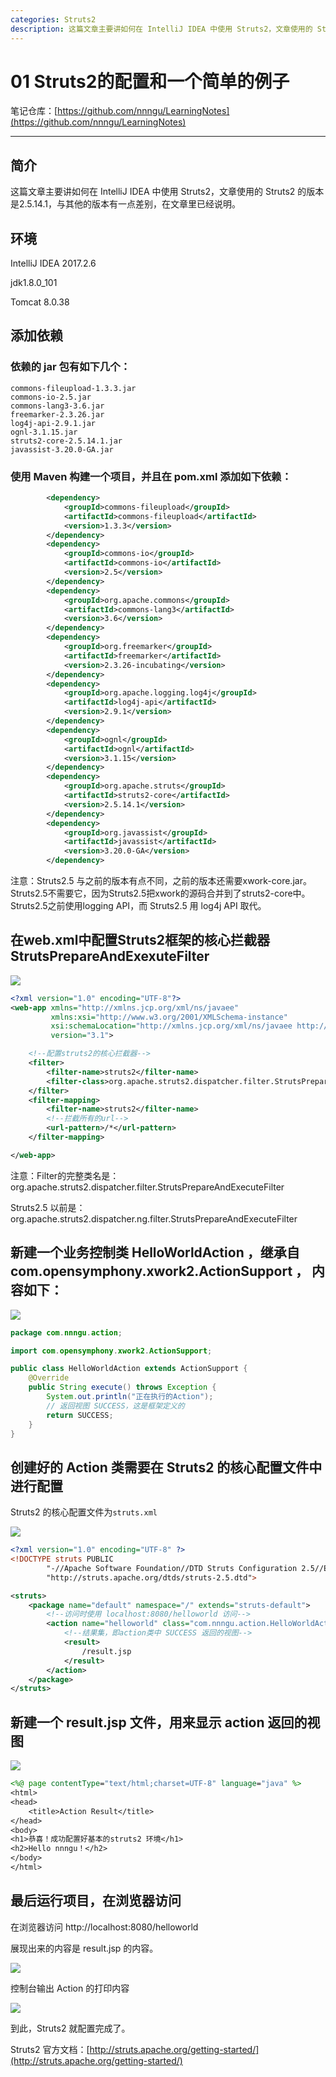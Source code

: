 ```yaml
---
categories: Struts2
description: 这篇文章主要讲如何在 IntelliJ IDEA 中使用 Struts2，文章使用的 Struts2 的版本是2.5.14.1，与其他的版本有一点差别，在文章里已经说明。
---
```


# 01 Struts2的配置和一个简单的例子

笔记仓库：[https://github.com/nnngu/LearningNotes](https://github.com/nnngu/LearningNotes)    

---

## 简介

这篇文章主要讲如何在 IntelliJ IDEA 中使用 Struts2，文章使用的  Struts2 的版本是2.5.14.1，与其他的版本有一点差别，在文章里已经说明。

## 环境

IntelliJ IDEA 2017.2.6

jdk1.8.0_101

Tomcat 8.0.38

## 添加依赖

### 依赖的 jar 包有如下几个：

```
commons-fileupload-1.3.3.jar
commons-io-2.5.jar
commons-lang3-3.6.jar
freemarker-2.3.26.jar
log4j-api-2.9.1.jar
ognl-3.1.15.jar
struts2-core-2.5.14.1.jar
javassist-3.20.0-GA.jar
```

### 使用 Maven 构建一个项目，并且在 pom.xml 添加如下依赖：

```xml
        <dependency>
            <groupId>commons-fileupload</groupId>
            <artifactId>commons-fileupload</artifactId>
            <version>1.3.3</version>
        </dependency>
        <dependency>
            <groupId>commons-io</groupId>
            <artifactId>commons-io</artifactId>
            <version>2.5</version>
        </dependency>
        <dependency>
            <groupId>org.apache.commons</groupId>
            <artifactId>commons-lang3</artifactId>
            <version>3.6</version>
        </dependency>
        <dependency>
            <groupId>org.freemarker</groupId>
            <artifactId>freemarker</artifactId>
            <version>2.3.26-incubating</version>
        </dependency>
        <dependency>
            <groupId>org.apache.logging.log4j</groupId>
            <artifactId>log4j-api</artifactId>
            <version>2.9.1</version>
        </dependency>
        <dependency>
            <groupId>ognl</groupId>
            <artifactId>ognl</artifactId>
            <version>3.1.15</version>
        </dependency>
        <dependency>
            <groupId>org.apache.struts</groupId>
            <artifactId>struts2-core</artifactId>
            <version>2.5.14.1</version>
        </dependency>
        <dependency>
            <groupId>org.javassist</groupId>
            <artifactId>javassist</artifactId>
            <version>3.20.0-GA</version>
        </dependency>
```

注意：Struts2.5 与之前的版本有点不同，之前的版本还需要xwork-core.jar。Struts2.5不需要它，因为Struts2.5把xwork的源码合并到了struts2-core中。Struts2.5之前使用logging API，而 Struts2.5 用 log4j API 取代。 

## 在web.xml中配置Struts2框架的核心拦截器StrutsPrepareAndExexuteFilter

![][1]

```xml
<?xml version="1.0" encoding="UTF-8"?>
<web-app xmlns="http://xmlns.jcp.org/xml/ns/javaee"
         xmlns:xsi="http://www.w3.org/2001/XMLSchema-instance"
         xsi:schemaLocation="http://xmlns.jcp.org/xml/ns/javaee http://xmlns.jcp.org/xml/ns/javaee/web-app_3_1.xsd"
         version="3.1">

    <!--配置struts2的核心拦截器-->
    <filter>
        <filter-name>struts2</filter-name>
        <filter-class>org.apache.struts2.dispatcher.filter.StrutsPrepareAndExecuteFilter</filter-class>
    </filter>
    <filter-mapping>
        <filter-name>struts2</filter-name>
        <!--拦截所有的url-->
        <url-pattern>/*</url-pattern>
    </filter-mapping>

</web-app>
```

注意：Filter的完整类名是：org.apache.struts2.dispatcher.filter.StrutsPrepareAndExecuteFilter

Struts2.5 以前是：org.apache.struts2.dispatcher.ng.filter.StrutsPrepareAndExecuteFilter

## 新建一个业务控制类 HelloWorldAction ，继承自com.opensymphony.xwork2.ActionSupport  ， 内容如下：

![][2]

```java
package com.nnngu.action;

import com.opensymphony.xwork2.ActionSupport;

public class HelloWorldAction extends ActionSupport {
    @Override
    public String execute() throws Exception {
        System.out.println("正在执行的Action");
        // 返回视图 SUCCESS，这是框架定义的
        return SUCCESS;
    }
}

```

## 创建好的 Action 类需要在 Struts2 的核心配置文件中进行配置

Struts2 的核心配置文件为`struts.xml`

![][3]

```xml
<?xml version="1.0" encoding="UTF-8" ?>
<!DOCTYPE struts PUBLIC
        "-//Apache Software Foundation//DTD Struts Configuration 2.5//EN"
        "http://struts.apache.org/dtds/struts-2.5.dtd">

<struts>
    <package name="default" namespace="/" extends="struts-default">
        <!--访问时使用 localhost:8080/helloworld 访问-->
        <action name="helloworld" class="com.nnngu.action.HelloWorldAction">
            <!--结果集，即action类中 SUCCESS 返回的视图-->
            <result>
                /result.jsp
            </result>
        </action>
    </package>
</struts>

```

## 新建一个 result.jsp 文件，用来显示 action 返回的视图

![][4]

```jsp
<%@ page contentType="text/html;charset=UTF-8" language="java" %>
<html>
<head>
    <title>Action Result</title>
</head>
<body>
<h1>恭喜！成功配置好基本的struts2 环境</h1>
<h2>Hello nnngu！</h2>
</body>
</html>

```

## 最后运行项目，在浏览器访问

在浏览器访问 http://localhost:8080/helloworld

展现出来的内容是 result.jsp 的内容。

![][5]

控制台输出 Action 的打印内容

![][6]

到此，Struts2 就配置完成了。

Struts2 官方文档：[http://struts.apache.org/getting-started/](http://struts.apache.org/getting-started/) 




  [1]: https://www.github.com/nnngu/FigureBed/raw/master/2018/2/10/1518237384079.jpg
  [2]: https://www.github.com/nnngu/FigureBed/raw/master/2018/2/10/1518237771007.jpg
  [3]: https://www.github.com/nnngu/FigureBed/raw/master/2018/2/10/1518238039898.jpg
  [4]: https://www.github.com/nnngu/FigureBed/raw/master/2018/2/10/1518238270326.jpg
  [5]: https://www.github.com/nnngu/FigureBed/raw/master/2018/2/10/1518238463592.jpg
  [6]: https://www.github.com/nnngu/FigureBed/raw/master/2018/2/10/1518238617181.jpg